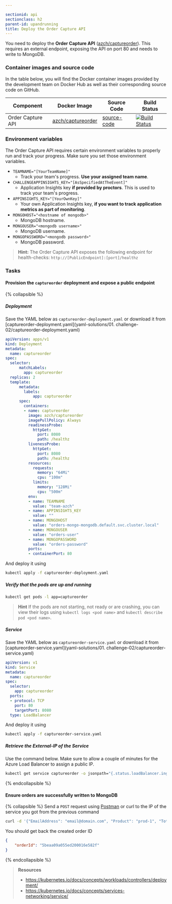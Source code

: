 ```yaml
---

sectionid: api
sectionclass: h2
parent-id: upandrunning
title: Deploy the Order Capture API
---
```


You need to deploy the **Order Capture API** ([azch/captureorder](https://hub.docker.com/r/azch/captureorder/)). This requires an external endpoint, exposing the API on port 80 and needs to write to MongoDB.

### Container images and source code

In the table below, you will find the Docker container images provided by the development team on Docker Hub as well as their corresponding source code on GitHub.

| Component                    | Docker Image                                                     | Source Code                                                       | Build Status |
|------------------------------|------------------------------------------------------------------|-------------------------------------------------------------------|--------------|
| Order Capture API            | [azch/captureorder](https://hub.docker.com/r/azch/captureorder/) | [source-code](https://github.com/Azure/azch-captureorder)         | [![Build Status](https://dev.azure.com/theazurechallenge/Kubernetes/_apis/build/status/Code/Azure.azch-captureorder)](https://dev.azure.com/theazurechallenge/Kubernetes/_build/latest?definitionId=10) |

### Environment variables

The Order Capture API requires certain environment variables to properly run and track your progress. Make sure you set those environment variables.

  * `TEAMNAME="[YourTeamName]"`
    * Track your team's progress. **Use your assigned team name**.
  * `CHALLENGEAPPINSIGHTS_KEY="[AsSpecifiedAtTheEvent]"`
    * Application Insights key **if provided by proctors**. This is used to track your team's progress.
  * `APPINSIGHTS_KEY="[YourOwnKey]"`
    * Your own Application Insights key, **if you want to track application metrics as part of monitoring**.
  * `MONGOHOST="<hostname of mongodb>"`
    * MongoDB hostname.
  * `MONGOUSER="<mongodb username>"`
    * MongoDB username.
  * `MONGOPASSWORD="<mongodb password>"`
    * MongoDB password.

> **Hint:** The Order Capture API exposes the following endpoint for health-checks: `http://[PublicEndpoint]:[port]/healthz`

### Tasks

#### Provision the `captureorder` deployment and expose a public endpoint

{% collapsible %}

##### Deployment

Save the YAML below as `captureorder-deployment.yaml` or download it from [captureorder-deployment.yaml](yaml-solutions/01. challenge-02/captureorder-deployment.yaml)

```yaml
apiVersion: apps/v1
kind: Deployment
metadata:
  name: captureorder
spec:
  selector:
      matchLabels:
        app: captureorder
  replicas: 2
  template:
      metadata:
        labels:
            app: captureorder
      spec:
        containers:
        - name: captureorder
          image: azch/captureorder
          imagePullPolicy: Always
          readinessProbe:
            httpGet:
              port: 8080
              path: /healthz
          livenessProbe:
            httpGet:
              port: 8080
              path: /healthz
          resources:
            requests:
              memory: "64Mi"
              cpu: "100m"
            limits:
              memory: "128Mi"
              cpu: "500m"
          env:
          - name: TEAMNAME
            value: "team-azch"
          - name: APPINSIGHTS_KEY
            value: ""
          - name: MONGOHOST
            value: "orders-mongo-mongodb.default.svc.cluster.local"
          - name: MONGOUSER
            value: "orders-user"
          - name: MONGOPASSWORD
            value: "orders-password"
          ports:
          - containerPort: 80
```

And deploy it using

```sh
kubectl apply -f captureorder-deployment.yaml
```

##### Verify that the pods are up and running

```sh
kubectl get pods -l app=captureorder
```

> **Hint** If the pods are not starting, not ready or are crashing, you can view their logs using `kubectl logs <pod name>` and `kubectl describe pod <pod name>`.

##### Service

Save the YAML below as `captureorder-service.yaml` or download it from [captureorder-service.yaml](yaml-solutions/01. challenge-02/captureorder-service.yaml)

```yaml
apiVersion: v1
kind: Service
metadata:
  name: captureorder
spec:
  selector:
    app: captureorder
  ports:
  - protocol: TCP
    port: 80
    targetPort: 8080
  type: LoadBalancer
```

And deploy it using

```sh
kubectl apply -f captureorder-service.yaml
```

##### Retrieve the External-IP of the Service

Use the command below. Make sure to allow a couple of minutes for the Azure Load Balancer to assign a public IP.

```sh
kubectl get service captureorder -o jsonpath="{.status.loadBalancer.ingress[*].ip}"
```

{% endcollapsible %}

#### Ensure orders are successfully written to MongoDB

{% collapsible %}
Send a `POST` request using [Postman](https://www.getpostman.com/) or curl to the IP of the service you got from the previous command

```sh
curl -d '{"EmailAddress": "email@domain.com", "Product": "prod-1", "Total": 100}' -H "Content-Type: application/json" -X POST http://[Your Service Public LoadBalancer IP]/v1/order
```

You should get back the created order ID

```json
{
    "orderId": "5beaa09a055ed200016e582f"
}
```

{% endcollapsible %}

> **Resources**
> * <https://kubernetes.io/docs/concepts/workloads/controllers/deployment/>
> * <https://kubernetes.io/docs/concepts/services-networking/service/>
